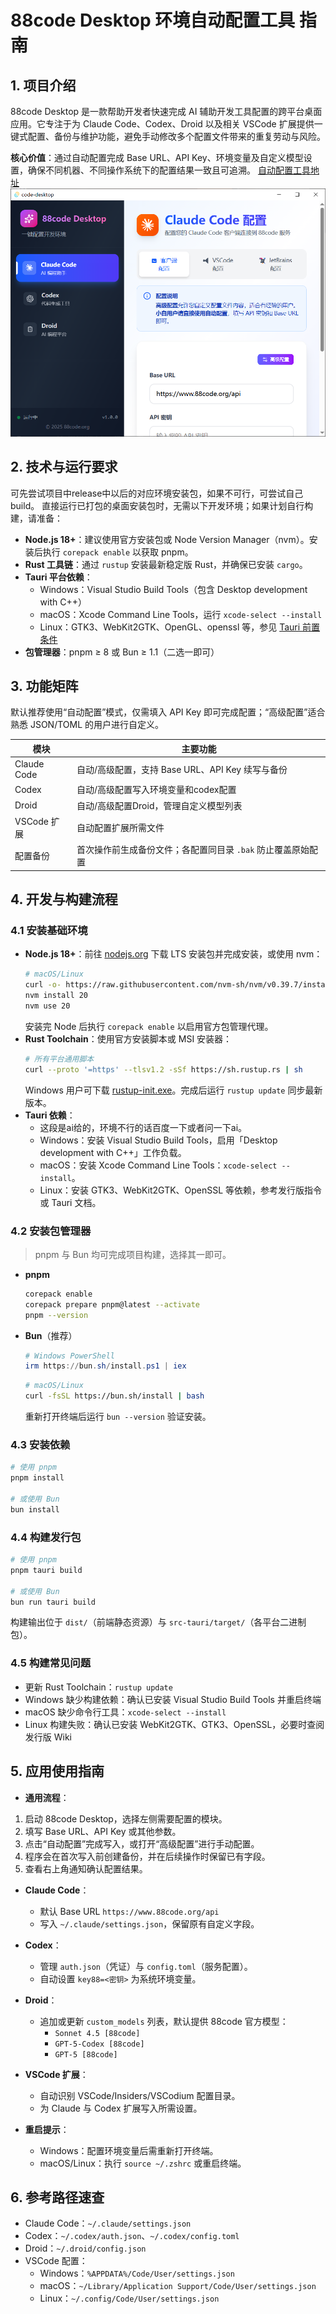 # 88code Desktop 环境自动配置工具 指南

## 1. 项目介绍

88code Desktop 是一款帮助开发者快速完成 AI 辅助开发工具配置的跨平台桌面应用。它专注于为 Claude Code、Codex、Droid 以及相关 VSCode 扩展提供一键式配置、备份与维护功能，避免手动修改多个配置文件带来的重复劳动与风险。

**核心价值**：通过自动配置完成 Base URL、API Key、环境变量及自定义模型设置，确保不同机器、不同操作系统下的配置结果一致且可追溯。
[自动配置工具地址](https://github.com/byebye-code/88code-desktop)
![alt text](../img/88code_desktop_img1.png)
## 2. 技术与运行要求
可先尝试项目中release中以后的对应环境安装包，如果不可行，可尝试自己build。
直接运行已打包的桌面安装包时，无需以下开发环境；如果计划自行构建，请准备：

- **Node.js 18+**：建议使用官方安装包或 Node Version Manager（nvm）。安装后执行 `corepack enable` 以获取 pnpm。
- **Rust 工具链**：通过 `rustup` 安装最新稳定版 Rust，并确保已安装 `cargo`。
- **Tauri 平台依赖**：
  - Windows：Visual Studio Build Tools（包含 Desktop development with C++）
  - macOS：Xcode Command Line Tools，运行 `xcode-select --install`
  - Linux：GTK3、WebKit2GTK、OpenGL、openssl 等，参见 [Tauri 前置条件](https://tauri.app/v1/guides/getting-started/prerequisites)
- **包管理器**：pnpm ≥ 8 或 Bun ≥ 1.1（二选一即可）

## 3. 功能矩阵

默认推荐使用“自动配置”模式，仅需填入 API Key 即可完成配置；“高级配置”适合熟悉 JSON/TOML 的用户进行自定义。

| 模块 | 主要功能                               |
| --- |------------------------------------|
| Claude Code | 自动/高级配置，支持 Base URL、API Key 续写与备份  |
| Codex | 自动/高级配置写入环境变量和codex配置              |
| Droid | 自动/高级配置Droid，管理自定义模型列表             |
| VSCode 扩展 | 自动配置扩展所需文件                         |
| 配置备份 | 首次操作前生成备份文件；各配置同目录 `.bak` 防止覆盖原始配置 |


## 4. 开发与构建流程

### 4.1 安装基础环境

- **Node.js 18+**：前往 [nodejs.org](https://nodejs.org/) 下载 LTS 安装包并完成安装，或使用 nvm：
  ```bash
  # macOS/Linux
  curl -o- https://raw.githubusercontent.com/nvm-sh/nvm/v0.39.7/install.sh | bash
  nvm install 20
  nvm use 20
  ```
  安装完 Node 后执行 `corepack enable` 以启用官方包管理代理。
- **Rust Toolchain**：使用官方安装脚本或 MSI 安装器：
  ```bash
  # 所有平台通用脚本
  curl --proto '=https' --tlsv1.2 -sSf https://sh.rustup.rs | sh
  ```
  Windows 用户可下载 [rustup-init.exe](https://win.rustup.rs/)。完成后运行 `rustup update` 同步最新版本。
- **Tauri 依赖**：
  - 这段是ai给的，环境不行的话百度一下或者问一下ai。
  - Windows：安装 Visual Studio Build Tools，启用「Desktop development with C++」工作负载。
  - macOS：安装 Xcode Command Line Tools：`xcode-select --install`。
  - Linux：安装 GTK3、WebKit2GTK、OpenSSL 等依赖，参考发行版指令或 Tauri 文档。

### 4.2 安装包管理器

> pnpm 与 Bun 均可完成项目构建，选择其一即可。

- **pnpm**
  ```bash
  corepack enable
  corepack prepare pnpm@latest --activate
  pnpm --version
  ```
- **Bun**（推荐）
  ```powershell
  # Windows PowerShell
  irm https://bun.sh/install.ps1 | iex
  ```
  ```bash
  # macOS/Linux
  curl -fsSL https://bun.sh/install | bash
  ```
  重新打开终端后运行 `bun --version` 验证安装。

### 4.3 安装依赖

```bash
# 使用 pnpm
pnpm install

# 或使用 Bun
bun install
```

### 4.4 构建发行包
```bash
# 使用 pnpm
pnpm tauri build

# 或使用 Bun
bun run tauri build

```

构建输出位于 `dist/`（前端静态资源）与 `src-tauri/target/`（各平台二进制包）。

### 4.5 构建常见问题

- 更新 Rust Toolchain：`rustup update`
- Windows 缺少构建依赖：确认已安装 Visual Studio Build Tools 并重启终端
- macOS 缺少命令行工具：`xcode-select --install`
- Linux 构建失败：确认已安装 WebKit2GTK、GTK3、OpenSSL，必要时查阅发行版 Wiki

## 5. 应用使用指南

- **通用流程**：
 1. 启动 88code Desktop，选择左侧需要配置的模块。
 2. 填写 Base URL、API Key 或其他参数。
 3. 点击“自动配置”完成写入，或打开“高级配置”进行手动配置。
 4. 程序会在首次写入前创建备份，并在后续操作时保留已有字段。
 5. 查看右上角通知确认配置结果。

  - **Claude Code**：
    - 默认 Base URL `https://www.88code.org/api`
    - 写入 `~/.claude/settings.json`，保留原有自定义字段。
  - **Codex**：
    - 管理 `auth.json`（凭证）与 `config.toml`（服务配置）。
    - 自动设置 `key88=<密钥>` 为系统环境变量。
  - **Droid**：
    - 追加或更新 `custom_models` 列表，默认提供 88code 官方模型：
      - `Sonnet 4.5 [88code]`
      - `GPT-5-Codex [88code]`
      - `GPT-5 [88code]`

  - **VSCode 扩展**：
    - 自动识别 VSCode/Insiders/VSCodium 配置目录。
    - 为 Claude 与 Codex 扩展写入所需设置。

- **重启提示**：
  - Windows：配置环境变量后需重新打开终端。
  - macOS/Linux：执行 `source ~/.zshrc` 或重启终端。


## 6. 参考路径速查

- Claude Code：`~/.claude/settings.json`
- Codex：`~/.codex/auth.json`、`~/.codex/config.toml`
- Droid：`~/.droid/config.json`
- VSCode 配置：
  - Windows：`%APPDATA%/Code/User/settings.json`
  - macOS：`~/Library/Application Support/Code/User/settings.json`
  - Linux：`~/.config/Code/User/settings.json`

